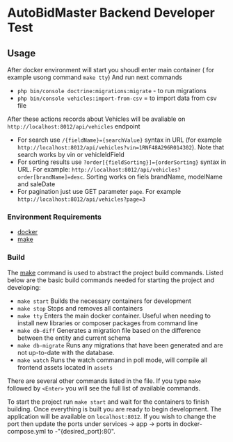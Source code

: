 # AutoBidMaster Backend Developer Test

## Usage
After docker environment will start you shoudl enter main container ( for example usong command `make tty`)
And run next commands
 - `php bin/console doctrine:migrations:migrate` - to run migrations
 - `php bin/console vehicles:import-from-csv` = to import data from csv file

After these actions records about Vehicles will be avaliable on `http://localhost:8012/api/vehicles` endpoint
 - For search use `/{fieldName}={searchValue}` syntax in URL (for example `http://localhost:8012/api/vehicles?vin=1RNF48A296R014302`). Note that search works by vin or vehicleIdField
 - For sorting results use `?order[{fieldSorting}]={orderSorting}` syntax in URL. For example: `http://localhost:8012/api/vehicles?order[brandName]=desc`. Sorting works on fiels brandName, modelName and saleDate
 - For pagination just use GET parameter `page`. For example `http://localhost:8012/api/vehicles?page=3`


### Environment Requirements
 - [docker](https://www.docker.com/products/docker-desktop)
 - [make](https://www.gnu.org/software/make/manual/html_node/Options-Summary.html)

### Build
The [make](https://www.gnu.org/software/make/manual/html_node/Options-Summary.html) command is used to abstract the project
build commands.  Listed below are the basic build commands needed for starting the project and developing:

 - `make start` Builds the necessary containers for development
 - `make stop` Stops and removes all containers
 - `make tty` Enters the main docker container.  Useful when needing to install new libraries or composer packages from command line
 - `make db-diff` Generates a migration file based on the difference between the entity and current schema
 - `make db-migrate` Runs any migrations that have been generated and are not up-to-date with the database.
 - `make watch` Runs the watch command in poll mode, will compile all frontend assets located in `assets`

There are several other commands listed in the file.  If you type `make` followed by `<Enter>` you will see the full list
of available commands.

To start the project run `make start` and wait for the containers to finish building.  Once everything is built you are ready
to begin development.  The application will be available on `localhost:8012`.  If you wish to change the port then update the
ports under services -> app -> ports in docker-compose.yml to -"{desired_port}:80".


